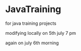 # JavaTraining
for java training projects 

modifying locally on 5th july 7 pm

again on july 6th morning
